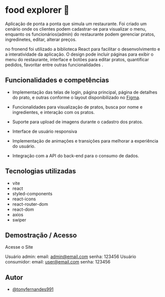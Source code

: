 
# food explorer 🚀

Aplicação de ponta a ponta que simula um restaurante. Foi criado um cenário onde os clientes podem cadastrar-se para visualizar o menu, enquanto os funcionários(admin) do restaurante podem gerenciar pratos, ingredinetes, editar, alterar preços.

no fronend foi utilizado a biblioteca React para facilitar o desenvolvimento e a interatividade da aplicação. O design pode incluir páginas para exibir o menu do restaurante, interface e botões para editar pratos, quantificar pedidos, favoritar entre outras funcionalidades .

## Funcionalidades e competências

- Implementação das telas de login, página principal, página de detalhes do prato, e outras conforme o layout disponibilizado no [Figma](https://www.figma.com/file/qzK7s9PE4XESPYwuptpquI/food-explorer-v2-(Community)?node-id=5%3A980&mode=dev).

- Funcionalidades para visualização de pratos, busca por nome e ingredientes, e interação com os pratos.

-  Suporte para upload de imagens durante o cadastro dos pratos.

- Interface de usuário responsiva

- Implementação de animações e transições para melhorar a experiência do usuário.

- Integração com a API do back-end para o consumo de dados.


## Tecnologias utilizadas

- vite
- react
- styled-components
- react-icons
- react-router-dom
- react-dom
- axios
- swiper

## Demostração / Acesso

Acesse o Site

Usuário admin: email: admin@email.com senha: 123456
Usuário consumidor: email: user@email.com senha: 123456

## Autor

- [@tonyfernandes991](https://github.com/tonyfernandes991)

